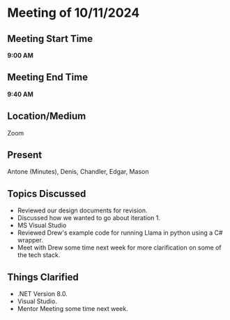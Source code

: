 # Meeting of 10/11/2024

## Meeting Start Time

 **9:00 AM** 

## Meeting End Time

**9:40 AM**

## Location/Medium

Zoom

## Present

Antone (Minutes), Denis, Chandler, Edgar, Mason

## Topics Discussed
- Reviewed our design documents for revision.
- Discussed how we wanted to go about iteration 1.
- MS Visual Studio
- Reviewed Drew's example code for running Llama in python using a C# wrapper.
- Meet with Drew some time next week for more clarification on some of the tech stack.

## Things Clarified
- .NET Version 8.0.
- Visual Studio.
- Mentor Meeting some time next week.
